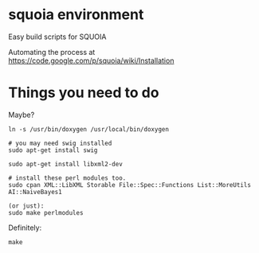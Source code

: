 squoia environment
==================

Easy build scripts for SQUOIA

Automating the process at https://code.google.com/p/squoia/wiki/Installation


Things you need to do
=====================

Maybe?

    ln -s /usr/bin/doxygen /usr/local/bin/doxygen

    # you may need swig installed
    sudo apt-get install swig

    sudo apt-get install libxml2-dev

    # install these perl modules too.
    sudo cpan XML::LibXML Storable File::Spec::Functions List::MoreUtils AI::NaiveBayes1

    (or just):
    sudo make perlmodules

Definitely:

    make
